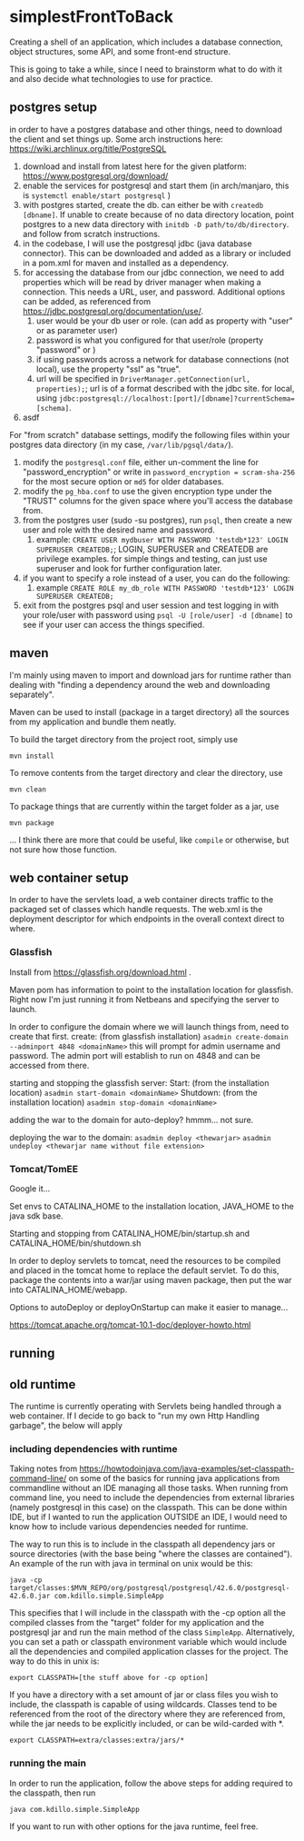 # simplestFrontToBack
Creating a shell of an application, which includes a database connection, object structures, some API, and some front-end structure.

This is going to take a while, since I need to brainstorm what to do with it and also decide what technologies to use for practice.

## postgres setup
in order to have a postgres database and other things, need to download the client and set things up. Some arch instructions here: https://wiki.archlinux.org/title/PostgreSQL

1. download and install from latest here for the given platform: https://www.postgresql.org/download/
2. enable the services for postgresql and start them (in arch/manjaro, this is ```systemctl enable/start postgresql``` )
3. with postgres started, create the db. can either be with ```createdb [dbname]```. If unable to create because of no data directory location, point postgres to a new data directory with ```initdb -D path/to/db/directory```. and follow from scratch instructions.
4. in the codebase, I will use the postgresql jdbc (java database connector). This can be downloaded and added as a library or included in a pom.xml for maven and installed as a dependency.
5. for accessing the database from our jdbc connection, we need to add properties which will be read by driver manager when making a connection. This needs a URL, user, and password. Additional options can be added, as referenced from https://jdbc.postgresql.org/documentation/use/.
   1. user would be your db user or role. (can add as property with "user" or as parameter user)
   2. password is what you configured for that user/role (property "password" or )
   3. if using passwords across a network for database connections (not local), use the property "ssl" as "true".
   4. url will be specified in ```DriverManager.getConnection(url, properties);```; url is of a format described with the jdbc site. for local, using ```jdbc:postgresql://localhost:[port]/[dbname]?currentSchema=[schema]```.
6. asdf


For "from scratch" database settings, modify the following files within your postgres data directory (in my case, ```/var/lib/pgsql/data/```).
   1. modify the ```postgresql.conf``` file, either un-comment the line for "password_encryption" or write in ```password_encryption = scram-sha-256```  for the most secure option or ``md5`` for older databases. 
   2. modify the ```pg_hba.conf``` to use the given encryption type under the "TRUST" columns for the given space where you'll access the database from.
   3. from the postgres user (sudo -su postgres), run ```psql```, then create a new user and role with the desired name and password.
      1. example: ```CREATE USER mydbuser WITH PASSWORD 'testdb*123' LOGIN SUPERUSER CREATEDB;```; LOGIN, SUPERUSER and CREATEDB are privilege examples. for simple things and testing, can just use superuser and look for further configuration later.
   4. if you want to specify a role instead of a user, you can do the following:
      1. example ```CREATE ROLE my_db_role WITH PASSWORD 'testdb*123' LOGIN SUPERUSER CREATEDB;```
   5. exit from the postgres psql and user session and test logging in with your role/user with password using ```psql -U [role/user] -d [dbname]``` to see if your user can access the things specified.

## maven 
I'm mainly using maven to import and download jars for runtime rather than dealing with "finding a dependency around the web and downloading separately".

Maven can be used to install (package in a target directory) all the sources from my application and bundle them neatly.

To build the target directory from the project root, simply use

``mvn install``

To remove contents from the target directory and clear the directory, use

``mvn clean``

To package things that are currently within the target folder as a jar, use

``mvn package``

... I think there are more that could be useful, like `compile` or otherwise, but not sure how those function.

## web container setup
In order to have the servlets load, a web container directs traffic to the packaged set of classes which handle requests.
The web.xml is the deployment descriptor for which endpoints in the overall context direct to where.

### Glassfish
Install from https://glassfish.org/download.html .

Maven pom has information to point to the installation location for glassfish.
Right now I'm just running it from Netbeans and specifying the server to launch.

In order to configure the domain where we will launch things from, need to create that first.
create: (from glassfish installation) ```asadmin create-domain --adminport 4848 <domainName>```
this will prompt for admin username and password. The admin port will establish to run on 4848 and can be accessed from there.

starting and stopping the glassfish server:
Start: (from the installation location) ```asadmin start-domain <domainName>```
Shutdown: (from the installation location) ```asadmin stop-domain <domainName>```

adding the war to the domain for auto-deploy? hmmm... not sure.

deploying the war to the domain:
```asadmin deploy <thewarjar>```
```asadmin undeploy <thewarjar name without file extension>```

### Tomcat/TomEE
Google it...

Set envs to CATALINA_HOME to the installation location, JAVA_HOME to the java sdk base.

Starting and stopping from CATALINA_HOME/bin/startup.sh and CATALINA_HOME/bin/shutdown.sh

In order to deploy servlets to tomcat, need the resources to be compiled and placed in the tomcat home to replace the default servlet.
To do this, package the contents into a war/jar using maven package, then put the war into CATALINA_HOME/webapp.

Options to autoDeploy or deployOnStartup can make it easier to manage...

https://tomcat.apache.org/tomcat-10.1-doc/deployer-howto.html


## running


## old runtime
The runtime is currently operating with Servlets being handled through a web container. If I decide to go back to "run my own Http Handling garbage", the below will apply

### including dependencies with runtime
Taking notes from https://howtodoinjava.com/java-examples/set-classpath-command-line/ on some of the basics for running java applications from commandline without an IDE managing all those tasks.
When running from command line, you need to include the dependencies from external libraries (namely postgresql in this case) on the classpath. This can be done within IDE, but if I wanted to run the application OUTSIDE an IDE, I would need to know how to include various dependencies needed for runtime.

The way to run this is to include in the classpath all dependency jars or source directories (with the base being "where the classes are contained"). An example of the run with java in terminal on unix would be this:

``java -cp target/classes:$MVN_REPO/org/postgresql/postgresql/42.6.0/postgresql-42.6.0.jar com.kdillo.simple.SimpleApp``

This specifies that I will include in the classpath with the -cp option all the compiled classes from the "target" folder for my application and the postgresql jar and run the main method of the class ```SimpleApp```. Alternatively, you can set a path or classpath environment variable which would include all the dependencies and compiled application classes for the project. The way to do this in unix is:

```export CLASSPATH=[the stuff above for -cp option]```

If you have a directory with a set amount of jar or class files you wish to include, the classpath is capable of using wildcards. Classes tend to be referenced from the root of the directory where they are referenced from, while the jar needs to be explicitly included, or can be wild-carded with *.

```export CLASSPATH=extra/classes:extra/jars/*```


### running the main
In order to run the application, follow the above steps for adding required to the classpath, then run

`java com.kdillo.simple.SimpleApp`

If you want to run with other options for the java runtime, feel free.
